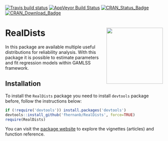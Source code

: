 
<!-- README.md is generated from README.Rmd. Please edit that file -->

[![Travis build
status](https://travis-ci.org/fhernanb/RealDists.svg?branch=master)](https://travis-ci.org/fhernanb/RealDists)
[![AppVeyor Build
Status](https://ci.appveyor.com/api/projects/status/github/fhernanb/RealDists?branch=master&svg=true)](https://ci.appveyor.com/project/fhernanb/RealDists)
[![CRAN_Status_Badge](http://www.r-pkg.org/badges/version-ago/RealDists)](https://cran.r-project.org/package=RealDists)
[![CRAN_Download_Badge](http://cranlogs.r-pkg.org/badges/RealDists)](https://cran.r-project.org/package=RealDists)

# RealDists <img src="auxiliar/figures/RealDists4.3_gris.png" align="right" height="180" align="right"/>

In this package are available multiple useful distributions for
reliability analysis. With this package it is possible to estimate
parameters and fit regression models within GAMLSS framework.

## Installation

To install the `RealDists` package you need to install `devtools`
package before, follow the instructions below:

``` r
if (!require('devtools')) install.packages('devtools')
devtools::install_github('fhernanb/RealDists', force=TRUE)
require(RealDists)
```

You can visit the [package
website](https://fhernanb.github.io/RealDists/) to explore the vignettes
(articles) and function reference.

